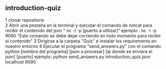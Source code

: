 ## introduction-quiz

1 clonar repositorio     
2 Abrir una pestaña en la terminal y ejecutar  el comando de netcat para recibir el contenido del json  " nc -l -p [puerto a utilizar]"  ejemplo : nc -l -p 9090   "Este comando se debe dejar corriendo en todo momento para recibir el contenido"
3 Dirigirse a la carpeta "Quiz" e instalar los requirements en nuestro entorno
4 Ejecutar el programa "send_answers.py" con el comando  python [nombre del programa] [json a procesar] [ip donde se enviara el json] [puerto] 
ejemplo:  python send_answers.py introduction_quiz.json localhost 9090
  


